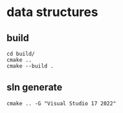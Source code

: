# data structures

## build
```
cd build/
cmake ..
cmake --build .

```
## sln generate
```
cmake .. -G "Visual Studio 17 2022"
```
